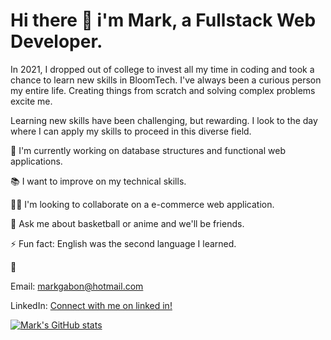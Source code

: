 # Hi there 👋 i'm Mark, a **Fullstack Web Developer.**

In 2021, I dropped out of college to invest all my time in coding and took a chance to learn new skills in BloomTech.
I've always been a curious person my entire life. Creating things from scratch and solving complex problems excite me.

Learning new skills have been challenging, but rewarding. I look to the day where I can apply my skills to proceed in this diverse field.

📌 I'm currently working on database structures and functional web applications.

📚️ I want to improve on my technical skills.

👨‍💻 I'm looking to collaborate on a e-commerce web application.

💬 Ask me about basketball or anime and we'll be friends.

⚡️ Fun fact: English was the second language I learned.

📝 

Email: markgabon@hotmail.com 

LinkedIn: [Connect with me on linked in!](https://www.linkedin.com/in/mark-gabon-917761223/)

[![Mark's GitHub stats](https://github-readme-stats.vercel.app/api?username=mgabon)](https://github.com/anuraghazra/github-readme-stats)

<!--
**mgabon/mgabon** is a ✨ _special_ ✨ repository because its `README.md` (this file) appears on your GitHub profile.

Here are some ideas to get you started:

- 🔭 I’m currently working on ...
- 🌱 I’m currently learning ...
- 👯 I’m looking to collaborate on ...
- 🤔 I’m looking for help with ...
- 💬 Ask me about ...
- 📫 How to reach me: ...
- 😄 Pronouns: ...
- ⚡ Fun fact: ...
-->

